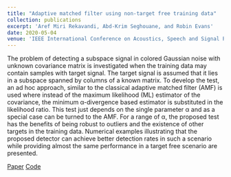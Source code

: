 ```yaml
---
title: "Adaptive matched filter using non-target free training data"
collection: publications
excerpt: 'Aref Miri Rekavandi, Abd-Krim Seghouane, and Robin Evans'
date: 2020-05-04
venue: 'IEEE International Conference on Acoustics, Speech and Signal Processing (ICASSP)'
---
```

The problem of detecting a subspace signal in colored Gaussian noise with unknown covariance matrix is investigated when the training data may contain samples with target signal. The target signal is assumed that it lies in a subspace spanned by columns of a known matrix. To develop the test, an ad hoc approach, similar to the classical adaptive matched filter (AMF) is used where instead of the maximum likelihood (ML) estimator of the covariance, the minimum α-divergence based estimator is substituted in the likelihood ratio. This test just depends on the single parameter α and as a special case can be turned to the AMF. For a range of α, the proposed test has the benefits of being robust to outliers and the existence of other targets in the training data. Numerical examples illustrating that the proposed detector can achieve better detection rates in such a scenario while providing almost the same performance in a target free scenario are presented.

[Paper](https://ieeexplore.ieee.org/abstract/document/9053748) [Code](https://github.com/arekavandi/Robust_AMF) 
